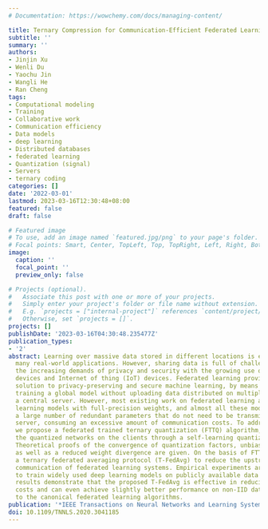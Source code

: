 ```yaml
---
# Documentation: https://wowchemy.com/docs/managing-content/

title: Ternary Compression for Communication-Efficient Federated Learning
subtitle: ''
summary: ''
authors:
- Jinjin Xu
- Wenli Du
- Yaochu Jin
- Wangli He
- Ran Cheng
tags:
- Computational modeling
- Training
- Collaborative work
- Communication efficiency
- Data models
- deep learning
- Distributed databases
- federated learning
- Quantization (signal)
- Servers
- ternary coding
categories: []
date: '2022-03-01'
lastmod: 2023-03-16T12:30:48+08:00
featured: false
draft: false

# Featured image
# To use, add an image named `featured.jpg/png` to your page's folder.
# Focal points: Smart, Center, TopLeft, Top, TopRight, Left, Right, BottomLeft, Bottom, BottomRight.
image:
  caption: ''
  focal_point: ''
  preview_only: false

# Projects (optional).
#   Associate this post with one or more of your projects.
#   Simply enter your project's folder or file name without extension.
#   E.g. `projects = ["internal-project"]` references `content/project/deep-learning/index.md`.
#   Otherwise, set `projects = []`.
projects: []
publishDate: '2023-03-16T04:30:48.235477Z'
publication_types:
- '2'
abstract: Learning over massive data stored in different locations is essential in
  many real-world applications. However, sharing data is full of challenges due to
  the increasing demands of privacy and security with the growing use of smart mobile
  devices and Internet of thing (IoT) devices. Federated learning provides a potential
  solution to privacy-preserving and secure machine learning, by means of jointly
  training a global model without uploading data distributed on multiple devices to
  a central server. However, most existing work on federated learning adopts machine
  learning models with full-precision weights, and almost all these models contain
  a large number of redundant parameters that do not need to be transmitted to the
  server, consuming an excessive amount of communication costs. To address this issue,
  we propose a federated trained ternary quantization (FTTQ) algorithm, which optimizes
  the quantized networks on the clients through a self-learning quantization factor.
  Theoretical proofs of the convergence of quantization factors, unbiasedness of FTTQ,
  as well as a reduced weight divergence are given. On the basis of FTTQ, we propose
  a ternary federated averaging protocol (T-FedAvg) to reduce the upstream and downstream
  communication of federated learning systems. Empirical experiments are conducted
  to train widely used deep learning models on publicly available data sets, and our
  results demonstrate that the proposed T-FedAvg is effective in reducing communication
  costs and can even achieve slightly better performance on non-IID data in contrast
  to the canonical federated learning algorithms.
publication: '*IEEE Transactions on Neural Networks and Learning Systems*'
doi: 10.1109/TNNLS.2020.3041185
---
```

